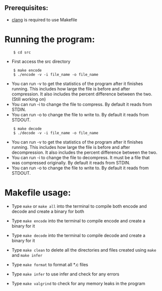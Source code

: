 ## Prerequisites:

- <a href="https://clang.llvm.org/" target="_blank">clang</a> is required to use Makefile

# Running the program:
```
    $ cd src
```
- First access the src directory
```
    $ make encode
    $ ./encode -v -i file_name -o file_name
```
- You can run -v to get the statistics of the program after it finishes running. This includes how large the file is before and after compression. It also includes the percent difference between the two. (Still working on)
- You can run -i to change the file to compress. By default it reads from STDIN.
- You can run -o to change the file to write to. By default it reads from STDOUT.
```
    $ make decode
    $ ./decode -v -i file_name -o file_name
```
- You can run -v to get the statistics of the program after it finishes running. This includes how large the file is before and after decompression. It also includes the percent difference between the two.
- You can run -i to change the file to decompress. It must be a file that was compressed originally. By default it reads from STDIN.
- You can run -o to change the file to write to. By default it reads from STDOUT.

# Makefile usage:

- Type `make` or `make all` into the terminal to compile both encode and decode and create a binary for both

- Type `make encode` into the terminal to compile encode and create a binary for it

- Type `make decode` into the terminal to compile decode and create a binary for it

- Type `make clean` to delete all the directories and files created using `make` and `make infer`

- Type `make format` to format all *.c files

- Type `make infer` to use infer and check for any errors

- Type `make valgrind` to check for any memory leaks in the program


